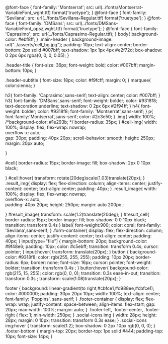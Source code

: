 @font-face {
    font-family: 'Montserrat';
    src: url(../fonts/Montserrat-VariableFont_wght.ttf) format('truetype');
}
@font-face {
    font-family: 'Sevilana';
    src: url(../fonts/Sevillana-Regular.ttf) format('truetype');
}
@font-face {
    font-family: 'DMSans';
    src: url(../fonts/DMSans-VariableFont_opsz\,wght.ttf) format('truetype');
}
@font-face {
    font-family: 'Caprasimo';
    src: url(../fonts/Caprasimo-Regular.ttf);
}
body{
    background-color: #ebf8ff;
}
.main-header {
    background-image: url("../asserts/cell_bg.jpg");
    padding: 10px;
    text-align: center;
    border-bottom: 2px solid #007bff;
    text-shadow: 1px 1px 4px #e2f72d; 
    box-shadow: 0 2px 6px rgba(0, 0, 0, 0.05);
}

.header-title {
    font-size: 36px;
    font-weight: bold;
    color: #007bff;
    margin-bottom: 10px;
}

.header-subtitle {
    font-size: 18px;
    color: #f9fcff;
    margin: 0;
}
marquee{
    color:sienna;
}

h2{
    font-family: 'Caprasimo',sans-serif;
    text-align: center;
    color: #007bff;
}
h3{
    font-family: 'DMSans',sans-serif;
    font-weight: bolder;
    color: #9318f8;
    text-decoration:underline;
    text-shadow: 0 2px 6px #2f94ff;
}
h4{
    font-weight: bolder;
    color: #9318f8;
    font-family: 'Montserrat',sans-serif;
}
p{
    font-family:'Montserrat',sans-serif;
    color: #2c3e50;
}
.img{
    width: 100%;
    /*background-color: #1e293b; */
    border-radius: 35px;
}
#cell-img{
    width: 100%;
    display: flex;
    flex-wrap: nowrap;         
    overflow-x: auto;         
    gap: 30px;
    padding: 40px 20px;
    scroll-behavior: smooth;
    height: 250px;
    margin: 20px auto;

}

#cell{
    border-radius: 15px;
    border-image: fill;
    box-shadow: 2px 0 10px black;

}
#cell:hover{
    transform: rotate(20deg)scale(1.03)translate(20px);
}
.result_img{
    display: flex;
    flex-direction: column;
    align-items: center;
    justify-content: center;
    text-align: center;
    padding: 40px;
}
.result_image{
    width: 100%;
    display: flex;
    flex-wrap: nowrap;         
    overflow-x: auto;         
    padding: 40px 20px;
    height: 250px;
    margin: auto 200px ;

}
#result_image{
    transform: scale(1.2)translate(20deg);
}
#result_cell{
    border-radius: 15px;
    border-image: fill;
    box-shadow: 0 0 10px black;
    transition: transform 0.4s
}
label{
    font-weight:900;
    color: coral;
    font-family: 'Sevilana',sans-serif;
}
.form-container{
    display: flex;
    flex-direction: column;
    align-items: center;
    justify-content: center;
    text-align: center;
    padding: 40px;
}
input[type="file"] {
    margin-bottom: 20px;
    background-color: #9f48e6;
    padding: 10px;
    color: #c5ebff;
    transition: transform 0.4s;
    cursor: pointer;
}
input:hover{
    transform: translate(20px);
}
button {
    background-color: #9318f8;
    color: rgb(255, 255, 255);
    padding: 10px 20px;
    border-radius: 6px;
    border: none;
    font-size: 16px;
    cursor: pointer;
    font-weight: bolder;
    transition: transform 0.4s ;
}
button:hover{
    background-color: rgb(215, 15, 255);
    color: rgb(0, 0, 0);
    transition: 0.3s ease-in-out;
    transition: transform 0.3s ;
    transform: scale(1.08)translate(20px);
}

footer {
    background: linear-gradient(to right,#cbfce1,#d988ee,#cbfce1);
    color: #000000;
    padding: 30px 20px 10px;
    width: 100%;
    text-align: center;
    font-family: 'Poppins', sans-serif;
}
.footer-container {
    display: flex;
    flex-wrap: wrap;
    justify-content: space-between;
    align-items: flex-start;
    gap: 20px;
    max-width: 100%;
    margin: auto;
}
  .footer-left, .footer-center, .footer-right {
    flex: 1;
    min-width: 250px;
}
.social-icons img {
    width: 28px;
    height: 28px;
    margin: 0 10px;
    transition: transform 0.3s ease;
}
.social-icons img:hover {
    transform: scale(1.2);
    box-shadow: 0 2px 10px rgb(0, 0, 0);
}
.footer-bottom {
    margin-top: 20px;
    border-top: 1px solid #444;
    padding-top: 10px;
    font-size: 14px;
}
